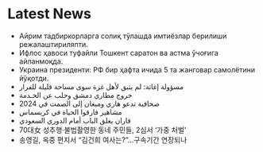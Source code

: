 # Latest News
-  Айрим тадбиркорларга солиқ тўлашда имтиёзлар берилиши режалаштириляпти.
-  Ифлос ҳавоси туфайли Тошкент саратон ва астма ўчоғига айланмоқда.
-  Украина президенти: РФ бир ҳафта ичида 5 та жанговар самолётини йўқотди.
-  مسؤولة إغاثة: لم يتبق لأهل غزة سوى مساحة قليلة للفرار
-  خروج مطاري دمشق وحلب عن الخـدمة
-  صحافية تدعو هاري وميغان إلى الصمت في 2024
-  مشاهير فارقوا الحياة في كريسماس
-  فاران يغلق الباب أمام الدوري السعودي
-  70대女 성추행·불법촬영한 동네 주민들, 2심서 ‘가중 처벌’
-  송영길, 옥중 편지서 “김건희 여사는?”…구속기간 연장되나
